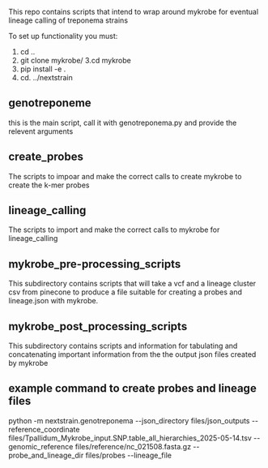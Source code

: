 This repo contains scripts that intend to wrap around mykrobe for eventual lineage calling of treponema strains

To set up functionality you must: 
1. cd ..
2. git clone mykrobe/
3.cd mykrobe
4. pip install -e .
5. cd. ../nextstrain


## genotreponeme
this is the main script, call it with genotreponema.py and provide the relevent arguments

## create_probes
The scripts to impoar and make the correct calls to create mykrobe to create the k-mer probes

## lineage_calling
The scripts to import and make the correct calls to mykrobe for lineage_calling

## mykrobe_pre-processing_scripts
This subdirectory contains scripts that will take a vcf and a lineage cluster csv from pinecone to produce a file suitable for creating a probes and lineage.json with mykrobe.

## mykrobe_post_processing_scripts
This subdirectory contains scripts and information for tabulating and concatenating important information from the the output json files created by mykrobe 

## example command to create probes and lineage files

python -m nextstrain.genotreponema --json_directory files/json_outputs --reference_coordinate files/Tpallidum_Mykrobe_input.SNP.table_all_hierarchies_2025-05-14.tsv --genomic_reference files/reference/nc_021508.fasta.gz --probe_and_lineage_dir files/probes --lineage_file